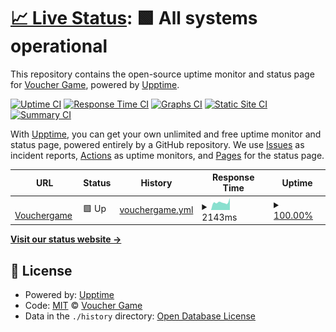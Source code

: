 # [📈 Live Status](https://Voucher-Game.github.io/monitor): <!--live status--> **🟩 All systems operational**

This repository contains the open-source uptime monitor and status page for [Voucher Game](https://Voucher-Game.github.io/monitor), powered by [Upptime](https://github.com/upptime/upptime).

[![Uptime CI](https://github.com/Voucher-Game/monitor/workflows/Uptime%20CI/badge.svg)](https://github.com/Voucher-Game/monitor/actions?query=workflow%3A%22Uptime+CI%22)
[![Response Time CI](https://github.com/Voucher-Game/monitor/workflows/Response%20Time%20CI/badge.svg)](https://github.com/Voucher-Game/monitor/actions?query=workflow%3A%22Response+Time+CI%22)
[![Graphs CI](https://github.com/Voucher-Game/monitor/workflows/Graphs%20CI/badge.svg)](https://github.com/Voucher-Game/monitor/actions?query=workflow%3A%22Graphs+CI%22)
[![Static Site CI](https://github.com/Voucher-Game/monitor/workflows/Static%20Site%20CI/badge.svg)](https://github.com/Voucher-Game/monitor/actions?query=workflow%3A%22Static+Site+CI%22)
[![Summary CI](https://github.com/Voucher-Game/monitor/workflows/Summary%20CI/badge.svg)](https://github.com/Voucher-Game/monitor/actions?query=workflow%3A%22Summary+CI%22)

With [Upptime](https://upptime.js.org), you can get your own unlimited and free uptime monitor and status page, powered entirely by a GitHub repository. We use [Issues](https://github.com/Voucher-Game/monitor/issues) as incident reports, [Actions](https://github.com/Voucher-Game/monitor/actions) as uptime monitors, and [Pages](https://Voucher-Game.github.io/monitor) for the status page.

<!--start: status pages-->
<!-- This summary is generated by Upptime (https://github.com/upptime/upptime) -->
<!-- Do not edit this manually, your changes will be overwritten -->
<!-- prettier-ignore -->
| URL | Status | History | Response Time | Uptime |
| --- | ------ | ------- | ------------- | ------ |
| <img alt="" src="https://favicons.githubusercontent.com/vouchergame.id" height="13"> [Vouchergame](https://vouchergame.id) | 🟩 Up | [vouchergame.yml](https://github.com/Voucher-Game/monitor/commits/HEAD/history/vouchergame.yml) | <details><summary><img alt="Response time graph" src="./graphs/vouchergame/response-time-week.png" height="20"> 2143ms</summary><br><a href="https://Voucher-Game.github.io/monitor/history/vouchergame"><img alt="Response time 1723" src="https://img.shields.io/endpoint?url=https%3A%2F%2Fraw.githubusercontent.com%2FVoucher-Game%2Fmonitor%2FHEAD%2Fapi%2Fvouchergame%2Fresponse-time.json"></a><br><a href="https://Voucher-Game.github.io/monitor/history/vouchergame"><img alt="24-hour response time 3277" src="https://img.shields.io/endpoint?url=https%3A%2F%2Fraw.githubusercontent.com%2FVoucher-Game%2Fmonitor%2FHEAD%2Fapi%2Fvouchergame%2Fresponse-time-day.json"></a><br><a href="https://Voucher-Game.github.io/monitor/history/vouchergame"><img alt="7-day response time 2143" src="https://img.shields.io/endpoint?url=https%3A%2F%2Fraw.githubusercontent.com%2FVoucher-Game%2Fmonitor%2FHEAD%2Fapi%2Fvouchergame%2Fresponse-time-week.json"></a><br><a href="https://Voucher-Game.github.io/monitor/history/vouchergame"><img alt="30-day response time 1824" src="https://img.shields.io/endpoint?url=https%3A%2F%2Fraw.githubusercontent.com%2FVoucher-Game%2Fmonitor%2FHEAD%2Fapi%2Fvouchergame%2Fresponse-time-month.json"></a><br><a href="https://Voucher-Game.github.io/monitor/history/vouchergame"><img alt="1-year response time 1723" src="https://img.shields.io/endpoint?url=https%3A%2F%2Fraw.githubusercontent.com%2FVoucher-Game%2Fmonitor%2FHEAD%2Fapi%2Fvouchergame%2Fresponse-time-year.json"></a></details> | <details><summary><a href="https://Voucher-Game.github.io/monitor/history/vouchergame">100.00%</a></summary><a href="https://Voucher-Game.github.io/monitor/history/vouchergame"><img alt="All-time uptime 99.96%" src="https://img.shields.io/endpoint?url=https%3A%2F%2Fraw.githubusercontent.com%2FVoucher-Game%2Fmonitor%2FHEAD%2Fapi%2Fvouchergame%2Fuptime.json"></a><br><a href="https://Voucher-Game.github.io/monitor/history/vouchergame"><img alt="24-hour uptime 100.00%" src="https://img.shields.io/endpoint?url=https%3A%2F%2Fraw.githubusercontent.com%2FVoucher-Game%2Fmonitor%2FHEAD%2Fapi%2Fvouchergame%2Fuptime-day.json"></a><br><a href="https://Voucher-Game.github.io/monitor/history/vouchergame"><img alt="7-day uptime 100.00%" src="https://img.shields.io/endpoint?url=https%3A%2F%2Fraw.githubusercontent.com%2FVoucher-Game%2Fmonitor%2FHEAD%2Fapi%2Fvouchergame%2Fuptime-week.json"></a><br><a href="https://Voucher-Game.github.io/monitor/history/vouchergame"><img alt="30-day uptime 99.93%" src="https://img.shields.io/endpoint?url=https%3A%2F%2Fraw.githubusercontent.com%2FVoucher-Game%2Fmonitor%2FHEAD%2Fapi%2Fvouchergame%2Fuptime-month.json"></a><br><a href="https://Voucher-Game.github.io/monitor/history/vouchergame"><img alt="1-year uptime 99.96%" src="https://img.shields.io/endpoint?url=https%3A%2F%2Fraw.githubusercontent.com%2FVoucher-Game%2Fmonitor%2FHEAD%2Fapi%2Fvouchergame%2Fuptime-year.json"></a></details>

<!--end: status pages-->

[**Visit our status website →**](https://Voucher-Game.github.io/monitor)

## 📄 License

- Powered by: [Upptime](https://github.com/upptime/upptime)
- Code: [MIT](./LICENSE) © [Voucher Game](https://Voucher-Game.github.io/monitor)
- Data in the `./history` directory: [Open Database License](https://opendatacommons.org/licenses/odbl/1-0/)
